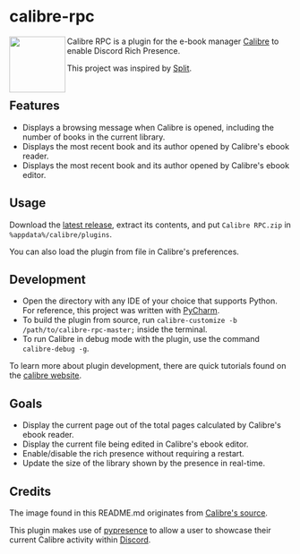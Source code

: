 # calibre-rpc
<img align="left" src="https://github.com/die/calibre-rpc/assets/48879283/b461e093-3d29-4042-b1e0-4091d9f37295" height="100" width="100"/>

Calibre RPC is a plugin for the e-book manager [Calibre](https://calibre-ebook.com/) to enable Discord Rich Presence.

This project was inspired by [Split](https://www.mobileread.com/forums/showthread.php?t=352476).
<br><br>
## Features
- Displays a browsing message when Calibre is opened, including the number of books in the current library.
- Displays the most recent book and its author opened by Calibre's ebook reader.
- Displays the most recent book and its author opened by Calibre's ebook editor.

## Usage

Download the [latest release](https://github.com/die/calibre-rpc/releases/latest), extract its contents, and put `Calibre RPC.zip` in `%appdata%/calibre/plugins`. 

You can also load the plugin from file in Calibre's preferences.

## Development
- Open the directory with any IDE of your choice that supports Python. For reference, this project was written with [PyCharm](https://www.jetbrains.com/pycharm/).
- To build the plugin from source, run `calibre-customize -b  /path/to/calibre-rpc-master;` inside the terminal.
- To run Calibre in debug mode with the plugin, use the command `calibre-debug -g`.
  
To learn more about plugin development, there are quick tutorials found on the [calibre website](https://manual.calibre-ebook.com/creating_plugins.html).

## Goals
- Display the current page out of the total pages calculated by Calibre's ebook reader.
- Display the current file being edited in Calibre's ebook editor.
- Enable/disable the rich presence without requiring a restart.
- Update the size of the library shown by the presence in real-time.

## Credits
The image found in this README.md originates from [Calibre's source](https://github.com/kovidgoyal/calibre).

This plugin makes use of [pypresence](https://github.com/qwertyquerty/pypresence) to allow a user to showcase their current Calibre activity within [Discord](https://discord.com/).
